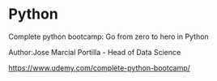 # Python
Complete python bootcamp: Go from zero to hero in Python 

Author:Jose Marcial Portilla - Head of Data Science

https://www.udemy.com/complete-python-bootcamp/
